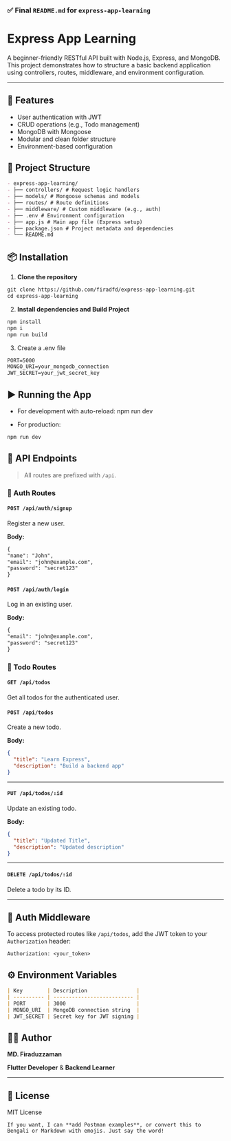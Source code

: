 ### ✅ Final `README.md` for `express-app-learning`

# Express App Learning

A beginner-friendly RESTful API built with Node.js, Express, and MongoDB. This project demonstrates how to structure a basic backend application using controllers, routes, middleware, and environment configuration.

---

## 🚀 Features

- User authentication with JWT
- CRUD operations (e.g., Todo management)
- MongoDB with Mongoose
- Modular and clean folder structure
- Environment-based configuration

## 📁 Project Structure

```markdown
- express-app-learning/
- ├── controllers/ # Request logic handlers
- ├── models/ # Mongoose schemas and models
- ├── routes/ # Route definitions
- ├── middleware/ # Custom middleware (e.g., auth)
- ├── .env # Environment configuration
- ├── app.js # Main app file (Express setup)
- ├── package.json # Project metadata and dependencies
- └── README.md
```

## 📦 Installation

1. **Clone the repository**

```markdown
git clone https://github.com/firadfd/express-app-learning.git
cd express-app-learning
```

2. **Install dependencies and Build Project**

```markdown
npm install
npm i
npm run build
```

3. Create a .env file

```markdown
PORT=5000
MONGO_URI=your_mongodb_connection
JWT_SECRET=your_jwt_secret_key
```

## ▶️ Running the App

- For development with auto-reload:
  npm run dev

- For production:

```markdown
npm run dev
```

## 📡 API Endpoints

> All routes are prefixed with `/api`.

### 🔐 Auth Routes

#### `POST /api/auth/signup`

Register a new user.

**Body:**

```markdown
{
"name": "John",
"email": "john@example.com",
"password": "secret123"
}
```

#### `POST /api/auth/login`

Log in an existing user.

**Body:**

```markdown
{
"email": "john@example.com",
"password": "secret123"
}
```

### 📝 Todo Routes

#### `GET /api/todos`

Get all todos for the authenticated user.

#### `POST /api/todos`

Create a new todo.

**Body:**

```json
{
  "title": "Learn Express",
  "description": "Build a backend app"
}
```

---

#### `PUT /api/todos/:id`

Update an existing todo.

**Body:**

```json
{
  "title": "Updated Title",
  "description": "Updated description"
}
```

---

#### `DELETE /api/todos/:id`

Delete a todo by its ID.

---

## 🔐 Auth Middleware

To access protected routes like `/api/todos`, add the JWT token to your `Authorization` header:

```
Authorization: <your_token>
```

## ⚙️ Environment Variables

```markdown
| Key        | Description                |
| ---------- | -------------------------- |
| PORT       | 3000                       |
| MONGO_URI  | MongoDB connection string  |
| JWT_SECRET | Secret key for JWT signing |
```

## 👨‍💻 Author

**MD. Firaduzzaman**

**Flutter Developer** & **Backend Learner**

---

## 📄 License

MIT License

```
If you want, I can **add Postman examples**, or convert this to Bengali or Markdown with emojis. Just say the word!
```
